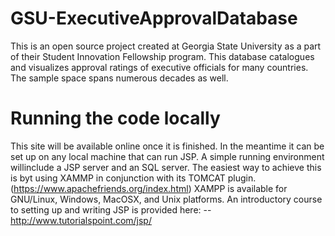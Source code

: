 # GSU-ExecutiveApprovalDatabase
This is an open source project created at Georgia State University as a part of their Student Innovation Fellowship program. This database catalogues and visualizes approval ratings of executive officials for many countries. The sample space spans numerous decades as well.

# Running the code locally
This site will be available online once it is finished. In the meantime it can be set up on any local machine that can run JSP.
A simple running environment willinclude a JSP server and an SQL server. The easiest way to achieve this is byt using XAMMP in conjunction with its TOMCAT plugin. (https://www.apachefriends.org/index.html) XAMPP is available for GNU/Linux, Windows, MacOSX, and Unix platforms. An introductory course to setting up and writing JSP is provided here:
-- http://www.tutorialspoint.com/jsp/
